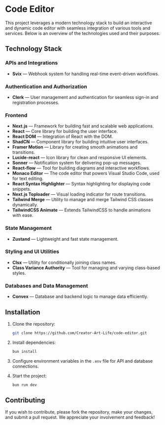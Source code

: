 # Code Editor

This project leverages a modern technology stack to build an interactive and dynamic code editor with seamless integration of various tools and services. Below is an overview of the technologies used and their purposes.

## Technology Stack

### APIs and Integrations

- **Svix** — Webhook system for handling real-time event-driven workflows.

### Authentication and Authorization

- **Clerk** — User management and authentication for seamless sign-in and registration processes.

### Frontend

- **Next.js** — Framework for building fast and scalable web applications.
- **React** — Core library for building the user interface.
- **React DOM** — Integration of React with the DOM.
- **ShadCN** — Component library for building intuitive user interfaces.
- **Framer Motion** — Library for creating smooth animations and transitions.
- **Lucide-react** — Icon library for clean and responsive UI elements.
- **Sonner** — Notification system for delivering pop-up messages.
- **React-flow** — Tool for building diagrams and interactive workflows.
- **Monaco Editor** — The code editor that powers Visual Studio Code, used for text editing.
- **React Syntax Highlighter** — Syntax highlighting for displaying code snippets.
- **Next.js Toploader** — Visual loading indicator for route transitions.
- **Tailwind Merge** — Utility to manage and merge Tailwind CSS classes dynamically.
- **TailwindCSS Animate** — Extends TailwindCSS to handle animations with ease.

### State Management

- **Zustand** — Lightweight and fast state management.

### Styling and UI Utilities

- **Clsx** — Utility for conditionally joining class names.
- **Class Variance Authority** — Tool for managing and varying class-based styles.

### Databases and Data Management

- **Convex** — Database and backend logic to manage data efficiently.

## Installation

1. Clone the repository:

   ```bash
   git clone https://github.com/Creator-Art-Life/code-editor.git
   ```

2. Install dependencies:

   ```bash
   bun install
   ```

3. Configure environment variables in the `.env` file for API and database connections.

4. Start the project:
   ```bash
   bun run dev
   ```

## Contributing

If you wish to contribute, please fork the repository, make your changes, and submit a pull request. We appreciate your involvement and feedback!
